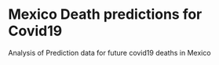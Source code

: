 # Mexico Death predictions for Covid19
 Analysis of Prediction data for future covid19 deaths in Mexico
